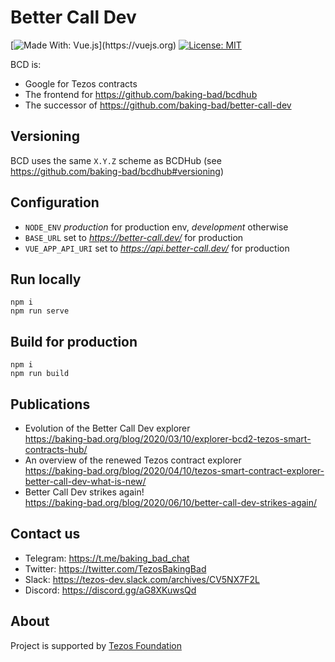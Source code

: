 # Better Call Dev
[![Made With: Vue.js](https://img.shields.io/badge/vue-2.6.10-green.svg?)](https://vuejs.org)
[![License: MIT](https://img.shields.io/badge/License-MIT-yellow.svg)](https://opensource.org/licenses/MIT)

BCD is:
* Google for Tezos contracts 
* The frontend for https://github.com/baking-bad/bcdhub
* The successor of https://github.com/baking-bad/better-call-dev

## Versioning
BCD uses the same `X.Y.Z` scheme as BCDHub (see https://github.com/baking-bad/bcdhub#versioning)

## Configuration

* `NODE_ENV` _production_ for production env, _development_ otherwise
* `BASE_URL` set to _https://better-call.dev/_ for production
* `VUE_APP_API_URI` set to _https://api.better-call.dev/_ for production

## Run locally
```
npm i
npm run serve
```

## Build for production
```
npm i
npm run build
```

## Publications
* Evolution of the Better Call Dev explorer  
https://baking-bad.org/blog/2020/03/10/explorer-bcd2-tezos-smart-contracts-hub/
* An overview of the renewed Tezos contract explorer  
https://baking-bad.org/blog/2020/04/10/tezos-smart-contract-explorer-better-call-dev-what-is-new/
* Better Call Dev strikes again!  
https://baking-bad.org/blog/2020/06/10/better-call-dev-strikes-again/

## Contact us
* Telegram: https://t.me/baking_bad_chat
* Twitter: https://twitter.com/TezosBakingBad
* Slack: https://tezos-dev.slack.com/archives/CV5NX7F2L
* Discord: https://discord.gg/aG8XKuwsQd

## About
Project is supported by [Tezos Foundation](https://tezos.foundation/)

